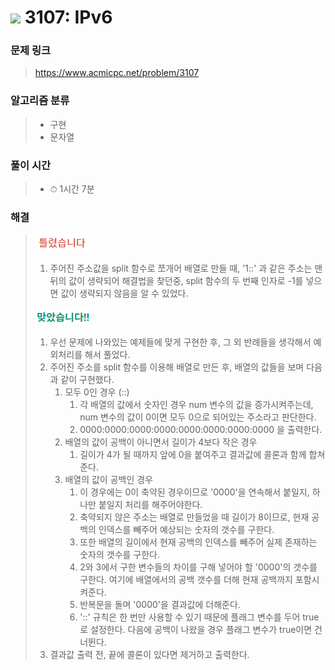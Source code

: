 # <img src="https://static.solved.ac/tier_small/11.svg" width=30> 3107: IPv6 

### 문제 링크
> https://www.acmicpc.net/problem/3107

### 알고리즘 분류
>- 구현
>- 문자열

### 풀이 시간
>- ⏱ 1시간 7분

### 해결
> ![bad](../../../Img/bad.png)  
>1. 주어진 주소값을 split 함수로 쪼개어 배열로 만들 때, '1::' 과 같은 주소는 맨 뒤의 값이 생략되어 해결법을 찾던중, split 함수의 두 번째 인자로 -1를 넣으면 값이 생략되지 않음을 알 수 있었다.
>  
> ![good](../../../Img/good.png)
>1. 우선 문제에 나와있는 예제들에 맞게 구현한 후, 그 외 반례들을 생각해서 예외처리를 해서 풀었다.
>2. 주어진 주소를 split 함수를 이용해 배열로 만든 후, 배열의 값들을 보며 다음과 같이 구현했다.
>       1. 모두 0인 경우 (::)
>           1. 각 배열의 값에서 숫자인 경우 num 변수의 값을 증가시켜주는데, num 변수의 값이 0이면 모두 0으로 되어있는 주소라고 판단한다.
>           2. 0000:0000:0000:0000:0000:0000:0000:0000 을 출력한다.
>       2. 배열의 값이 공백이 아니면서 길이가 4보다 작은 경우
>           1. 길이가 4가 될 때까지 앞에 0을 붙여주고 결과값에 콜론과 함께 합쳐준다.
>       3. 배열의 값이 공백인 경우
>           1. 이 경우에는 0이 축약된 경우이므로 '0000'을 연속해서 붙일지, 하나만 붙일지 처리를 해주어야한다.
>           2. 축약되지 않은 주소는 배열로 만들었을 때 길이가 8이므로, 현재 공백의 인덱스를 빼주어 예상되는 숫자의 갯수를 구한다.
>           3. 또한 배열의 길이에서 현재 공백의 인덱스를 빼주어 실제 존재하는 숫자의 갯수를 구한다.
>           4. 2와 3에서 구한 변수들의 차이를 구해 넣어야 할 '0000'의 갯수를 구한다. 여기에 배열에서의 공백 갯수를 더해 현재 공백까지 포함시켜준다.
>           5. 반복문을 돌며 '0000'을 결과값에 더해준다.
>           6. '::' 규칙은 한 번만 사용할 수 있기 때문에 플래그 변수를 두어 true로 설정한다. 다음에 공백이 나왔을 경우 플래그 변수가 true이면 건너뛴다.
>3. 결과값 출력 전, 끝에 콜론이 있다면 제거하고 출력한다.